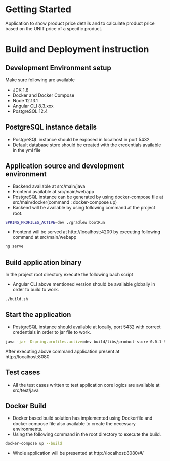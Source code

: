 # Getting Started

Application to show product price details and to calculate product price based on the UNIT price of a specific product.

# Build and Deployment instruction

## Development Environment setup

Make sure following are available

- JDK 1.8
- Docker and Docker Compose
- Node 12.13.1
- Angular CLI 8.3.xxx
- PostgreSQL 12.4


## PostgreSQL instance details

- PostgreSQL instance should be exposed in localhost in port 5432
- Default database store should be created with the credentials available in the yml file

## Application source and development environment

- Backend available at src/main/java
- Frontend available at src/main/webapp
- PostgreSQL instance can be generated by using docker-compose file at src/main/docker(command : docker-compose up)
- Backend will be available by using following command at the project root.
```bash
SPRING_PROFILES_ACTIVE=dev ./gradlew bootRun
```
- Frontend will be served at http://localhost:4200 by executing following command at src/main/webapp

```bash
ng serve
```

## Build application binary

In the project root directory execute the following bach script

- Angular CLI above mentioned version should be available globally in order to build to work.

```bash
./build.sh
```

## Start the application

- PostgreSQL instance should available at locally, port 5432 with correct credentials in order to jar file to work.

```bash
java -jar -Dspring.profiles.active=dev build/libs/product-store-0.0.1-SNAPSHOT.jar
```

After executing above command application present at http://localhost:8080

## Test cases

- All the test cases written to test application core logics are available at src/test/java

## Docker Build

- Docker based build solution has implemented using Dockerfile and docker compose file also available to create the necessary environments. 
- Using the following command in the root directory to execute the build.

```bash
docker-compose up --build
```

- Whole application will be presented at http://localhost:8080/#/


